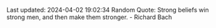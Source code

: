 Last updated: 2024-04-02 19:02:34
Random Quote: Strong beliefs win strong men, and then make them stronger. - Richard Bach